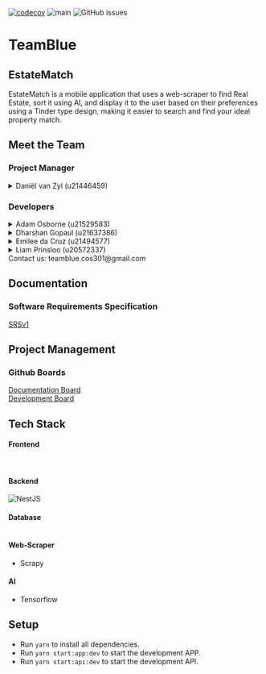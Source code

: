 [![codecov](https://codecov.io/gh/COS301-SE-2023/EstateMatch/branch/main/graph/badge.svg?token=M20C3A1SU1)](https://codecov.io/gh/COS301-SE-2023/EstateMatch)
![main](https://github.com/COS301-SE-2023/EstateMatch/actions/workflows/CI.yml/badge.svg?branch=main)
![GitHub issues](https://img.shields.io/github/issues/COS301-SE-2023/EstateMatch)

#  TeamBlue
## EstateMatch
EstateMatch is a mobile application that uses a web-scraper to find Real Estate, sort it using
AI, and display it to the user based on their preferences using a Tinder type design, making
it easier to search and find your ideal property match.

## Meet the Team

### Project Manager
<details><summary>Daniël van Zyl (u21446459)</summary><br>
<p>
Daniël is a BSC Computer Science student with a special interest in AI and security. He also likes maths and doesn't mind spending time solving more complex problems. He has experience working with C++, Java, JavaScript, nodeJS, Angular and Ionic, Python and TypeScript. He is a hard worker and is always willing to walk the extra mile to master any given task. Although he prefers working on the backend, he finds working on front ends refreshing. He can find group work challenging but is always happy to have team members to assist when needed.
</p>
<a href="https://github.com/dvz02" target="_blank">
  <img src="https://img.shields.io/badge/github-%23121011.svg?style=for-the-badge&logo=github&logoColor=white"/>
</a> 
<a href="https://www.linkedin.com/in/daniel-van-zyl-49b982207/">
    <img alt="ion" src="https://img.shields.io/badge/LinkedIn-0077B5?style=for-the-badge&logo=linkedin&logoColor=white" />
</a><br>
</details>


### Developers
<details><summary>Adam Osborne (u21529583)</summary><br>
<p>
Adam is a BSC Computer Science student. He finds that he easily fits into groups and works well with others. He puts a lot of effort into anything he does. He has worked with Java, C++ and Python. He is proficient in either language and finds that backend is his strong suit. He has worked with Ionic and Angular but spent more time improving his backend skills. He is a quick learner and picks up new technologies quite quickly.
</p>
<a href="https://github.com/AdamOsb" target="_blank">
  <img src="https://img.shields.io/badge/github-%23121011.svg?style=for-the-badge&logo=github&logoColor=white"/>
</a> 
<a href="https://www.linkedin.com/in/adam-osborne-3b4754272">
    <img alt="ion" src="https://img.shields.io/badge/LinkedIn-0077B5?style=for-the-badge&logo=linkedin&logoColor=white" />
</a><br>
</details>

<details><summary>Dharshan Gopaul (u21637386)</summary><br>
<p>
Dharshan is a BSC Information and Knowledge Systems student with a Data Science background. He likes to work in groups since he knows that there is always someone to help and there is always someone that can help him. He has worked in Java, SQL,  C++ and Python. His strong suit is working with database queries, dealing with backend code and creating designs for the frontend. He is still learning how to successfully integrate frontend with backend. His knowledge about frontend frameworks is not as great as his backend skills.  Although this is the case, he enjoys learning new technologies and is committed to master the technologies required.
</p>
<a href="https://github.com/FuryOfD" target="_blank">
  <img src="https://img.shields.io/badge/github-%23121011.svg?style=for-the-badge&logo=github&logoColor=white"/>
</a> 
<a href="https://www.linkedin.com/in/dharshan-gopaul-1b9044273/">
    <img alt="ion" src="https://img.shields.io/badge/LinkedIn-0077B5?style=for-the-badge&logo=linkedin&logoColor=white" />
</a><br>
</details>

<details><summary>Emilee da Cruz (u21494577)</summary><br>
<p>
Emilee is a BSc Information and Knowledge systems student doing the IT and Enterprises electives, therefore she also learns business management along with computer science. She enjoys working in groups because she is a social person. She gets along well with other people and finds that in group projects you learn a lot from the people you’re working with as well. She has worked with C++, Java and has done a bit of Python. This year she is taking a multimedia module and has learned that she really enjoys the design and front-end aspect of projects. She is looking forward to learning a lot in regards to integrating frontend and backend, using ionic and angular. She enjoys challenges and is always willing to try and learn new things. She also has some experience with handling databases and writing queries due to other past projects. 
</p>
<a href="https://github.com/emileepeyton" target="_blank">
  <img src="https://img.shields.io/badge/github-%23121011.svg?style=for-the-badge&logo=github&logoColor=white"/>
</a> 
<a href="https://www.linkedin.com/in/emilee-da-cruz-31b763272">
    <img alt="ion" src="https://img.shields.io/badge/LinkedIn-0077B5?style=for-the-badge&logo=linkedin&logoColor=white" />
</a><br>
</details>

<details><summary>Liam Prinsloo (u20572337)</summary><br>
<p>
Liam is a BSc Computer Science student. All the way through he loved doing the backend and he found that he was not very skilled in frontend. He has found a love for frontend after taking a Multimedia module this year. He is proficient  in C++, Python and Java. He has some experience with Ionic and Angular. He is interested in angular, therefore he is busy with an extra online course. He loves new challenges and to learn new technologies.
</p>
<a href="https://github.com/Liam-Prinsloo" target="_blank">
  <img src="https://img.shields.io/badge/github-%23121011.svg?style=for-the-badge&logo=github&logoColor=white"/>
</a> 
<a href="https://www.linkedin.com/in/liam-prinsloo-560632265/">
    <img alt="ion" src="https://img.shields.io/badge/LinkedIn-0077B5?style=for-the-badge&logo=linkedin&logoColor=white" />
</a><br>
</details>

<div>
    Contact us: teamblue.cos301@gmail.com
</div>

## Documentation
### Software Requirements Specification
<a href="https://docs.google.com/document/d/1IPPo0ORLdAqlDpaK2BRLdt88pe27UXzoNSb_TqKFMJ8/edit#heading=h.y9ikcpqx8cfk">SRSv1</a>

## Project Management
### Github Boards
<a href="https://github.com/orgs/COS301-SE-2023/projects/31">Documentation Board</a><br>
<a href="https://github.com/orgs/COS301-SE-2023/projects/40/views/1">Development Board</a>


## Tech Stack

#### Frontend
<div>
<img alt="" src="https://img.shields.io/badge/Angular-DD0031?style=for-the-badge&logo=angular&logoColor=white">
<img alt="" src="https://img.shields.io/badge/Ionic-3880FF?style=for-the-badge&logo=ionic&logoColor=white">
</div>

#### Backend
<div>
<img alt="NestJS" src="https://img.shields.io/badge/nestjs-e0234e?style=for-the-badge&logo=nestjs&logoColor=white"/>
</div>

#### Database
<div>
<img alt="" src="https://img.shields.io/badge/MongoDB-4EA94B?style=for-the-badge&logo=mongodb&logoColor=white">
</div>

#### Web-Scraper
- Scrapy

#### AI
- Tensorflow

## Setup
- Run `yarn` to install all dependencies.
- Run `yarn start:app:dev` to start the development APP.
- Run `yarn start:api:dev` to start the development API.

